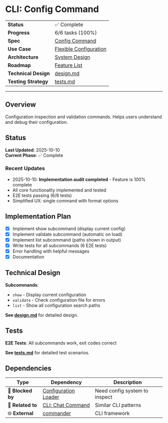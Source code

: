 # CLI: Config Command

|                      |                                                                                       |
| -------------------- | ------------------------------------------------------------------------------------- |
| **Status**           | ✅ Complete                                                                           |
| **Progress**         | 6/6 tasks (100%)                                                                      |
| **Spec**             | [Config Command](../../../../products/anygpt/specs/anygpt/cli/config.md)              |
| **Use Case**         | [Flexible Configuration](../../../../products/anygpt/cases/flexible-configuration.md) |
| **Architecture**     | [System Design](../../architecture.md)                                                |
| **Roadmap**          | [Feature List](../../roadmap.md)                                                      |
| **Technical Design** | [design.md](./design.md)                                                              |
| **Testing Strategy** | [tests.md](./tests.md)                                                                |

---

## Overview

Configuration inspection and validation commands. Helps users understand and debug their configuration.

## Status

**Last Updated**: 2025-10-10  
**Current Phase**: ✅ Complete

### Recent Updates

- 2025-10-10: **Implementation audit completed** - Feature is 100% complete
- All core functionality implemented and tested
- E2E tests passing (6/6 tests)
- Simplified UX: single command with format options

## Implementation Plan

- [x] Implement show subcommand (display current config)
- [x] Implement validate subcommand (automatic on load)
- [x] Implement list subcommand (paths shown in output)
- [x] Write tests for all subcommands (6 E2E tests)
- [x] Error handling with helpful messages
- [x] Documentation

## Technical Design

**Subcommands**:

- `show` - Display current configuration
- `validate` - Check configuration file for errors
- `list` - Show all configuration search paths

**See [design.md](./design.md)** for detailed design.

## Tests

**E2E Tests**: All subcommands work, exit codes correct

**See [tests.md](./tests.md)** for detailed test scenarios.

## Dependencies

| Type              | Dependency                                           | Description                   |
| ----------------- | ---------------------------------------------------- | ----------------------------- |
| 🚫 **Blocked by** | [Configuration Loader](../1-1-config-loader/)        | Need config system to inspect |
| 🔗 **Related to** | [CLI: Chat Command](../2-1-cli-chat/)                | Similar CLI patterns          |
| 🌐 **External**   | [commander](https://www.npmjs.com/package/commander) | CLI framework                 |
